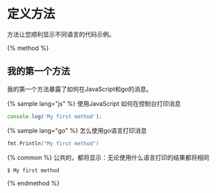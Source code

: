 # 定义方法

方法让您顺利显示不同语言的代码示例。





{% method %}
## 我的第一个方法

我的第一个方法暴露了如何在JavaScript和go的消息。


{% sample lang="js" %}
使用JavaScript 如何在控制台打印消息

```js
console.log('My first method');
```

{% sample lang="go" %}
怎么使用go语言打印消息

```go
fmt.Println("My first method")
```

{% common %}
公共的，都将显示：无论使用什么语言打印的结果都将相同

```bash
$ My first method
```
{% endmethod %}
